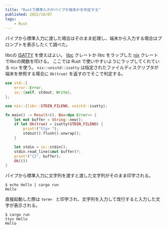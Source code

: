 ```yaml
---
title: "Rustで標準入力がパイプか端末かを判定する"
published: 2022/10/07
tags:
    - Rust
---
```


パイプから標準入力に渡した場合はそのまま処理し、端末から入力する場合はプロンプトを表示したくて調べた。

libcの [ISATTY](https://linuxjm.osdn.jp/html/LDP_man-pages/man3/isatty.3.html) を使えばよい。
[libc](https://docs.rs/libc/latest/libc/) クレートか libc をラップした [nix](https://docs.rs/nix/latest/nix/) クレートでlibcの関数を叩ける。
ここでは Rust で使いやすいようにラップしてくれている `nix` を使う。
`nix::unistd::isatty` は指定されたファイルディスクリプタが端末を参照する場合に `Ok(true)` を返すのでそこで判定する。

```rust
use std::{
    error::Error,
    io::{self, stdout, Write},
};

use nix::{libc::STDIN_FILENO, unistd::isatty};

fn main() -> Result<(), Box<dyn Error>> {
    let mut buffer = String::new();
    if let Ok(true) = isatty(STDIN_FILENO) {
        print!("tty> ");
        stdout().flush().unwrap();
    }

    let stdin = io::stdin();
    stdin.read_line(&mut buffer)?;
    print!("{}", buffer);
    Ok(())
}
```

パイプから標準入力に文字列を渡すと渡した文字列がそのまま印字される。
```shell
$ echo Hello | cargo run
Hello
```

直接起動した際は `term> ` と印字され、文字列を入力して改行すると入力した文字が表示される。

```shell
$ cargo run
tty> Hello
Hello
```
